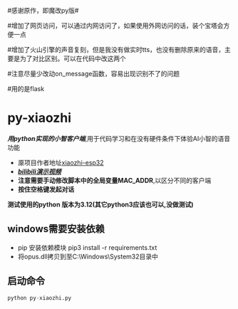#感谢原作，即魔改py版#

#增加了网页访问，可以通过内网访问了，如果使用外网访问的话，装个宝塔会方便一点

#增加了火山引擎的声音复刻，但是我没有做实时tts，也没有删除原来的语音，主要是为了对比区别。可以在代码中改这两个

#注意尽量少改动on_message函数，容易出现识别不了的问题

#用的是flask



# py-xiaozhi
***用python实现的小智客户端***,用于代码学习和在没有硬件条件下体验AI小智的语音功能</br>
* 厡项目作者地址[xiaozhi-esp32](https://github.com/78/xiaozhi-esp32)</br>
* [***bilibili演示视频***](https://b23.tv/GbXeLHX)</br>
* **注意需要手动修改脚本中的全局变量MAC_ADDR**,以区分不同的客户端</br>
* **按住空格键发起对话**

**测试使用的python 版本为3.12(其它python3应该也可以,没做测试)**

## windows需要安装依赖
* pip 安装依赖模块
pip3  install -r requirements.txt
* 将opus.dll拷贝到至C:\Windows\System32目录中

## 启动命令
```python
python py-xiaozhi.py
```
